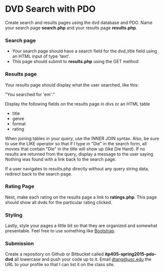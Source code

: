 DVD Search with PDO
================

Create search and results pages using the dvd database and PDO. Name your search page __search.php__ and your results page __results.php__.

### Search page

* Your search page should have a search field for the dvd_title field using an HTML input of type 'text'.
* This page should submit to __results.php__ using the GET method

### Results page

Your results page should display what the user searched, like this:

"You searched for 'em':"

Display the following fields on the results page in divs or an HTML table

* title
* genre
* format
* rating

When joining tables in your query, use the INNER JOIN syntax. Also, be sure to use the LIKE operator so that if I type in "Die" in the search form, all movies that contain "Die" in the title will show up (like Die Hard). If no results are returned from the query, display a message to the user saying Nothing was found with a link back to the search page.

If a user navigates to results.php directly without any query string data, redirect back to the search page.

### Rating Page

Next, make each rating on the results page a link to __ratings.php__. This page should show all dvds for the particular rating clicked.

### Styling

Lastly, style your pages a little bit so that they are organized and somewhat presentable. Feel free to use something like [Bootstrap](http://getbootstrap.com/).

### Submission

Create a repository on Github or Bitbucket called __itp405-spring2015-pdo-dvd__ all lowercase and push your code up to it. Email dtang@usc.edu the URL to your profile so that I can list it on the class site.
